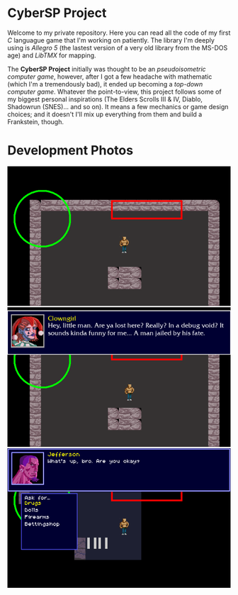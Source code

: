# CyberSP Project

Welcome to my private repository. Here you can read all the code of my first *C* languague game that I'm working on patiently. The library I'm deeply using is *Allegro 5* (the lastest version of a very old library from the MS-DOS age) and *LibTMX* for mapping.

The **CyberSP Project** initially was thought to be an *pseudoisometric computer game*, however, after I got a few headache with mathematic (which I'm a tremendously bad), it ended up becoming a *top-down computer game*. Whatever the point-to-view, this project follows some of my biggest personal inspirations (The Elders Scrolls III & IV, Diablo, Shadowrun (SNES)... and so on). It means a few mechanics or game design choices; and it doesn't I'll mix up everything from them and build a Frankstein, though.

# Development Photos
![Collision & tile map](cybersp_dev.png)
![Dialogue box](cybersp_dev_dlg.png)
![Updating the game](cybersp_dev2.png)
